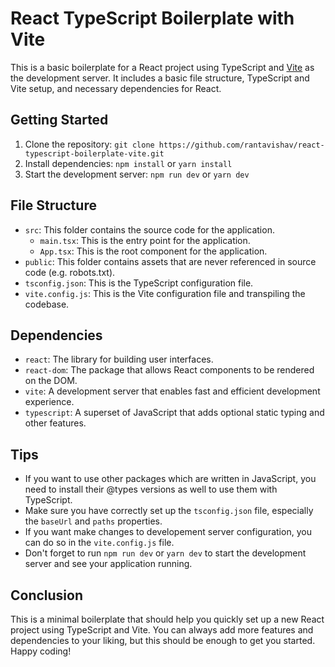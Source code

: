 # React TypeScript Boilerplate with Vite

This is a basic boilerplate for a React project using TypeScript and [Vite](https://github.com/vitejs/vite) as the development server. It includes a basic file structure, TypeScript and Vite setup, and necessary dependencies for React.

## Getting Started

1.  Clone the repository: `git clone https://github.com/rantavishav/react-typescript-boilerplate-vite.git`
2.  Install dependencies: `npm install` or `yarn install`
3.  Start the development server: `npm run dev` or `yarn dev`

## File Structure

- `src`: This folder contains the source code for the application.
  - `main.tsx`: This is the entry point for the application.
  - `App.tsx`: This is the root component for the application.
- `public`: This folder contains assets that are never referenced in source code (e.g. robots.txt).
- `tsconfig.json`: This is the TypeScript configuration file.
- `vite.config.js`: This is the Vite configuration file and transpiling the codebase.

## Dependencies

- `react`: The library for building user interfaces.
- `react-dom`: The package that allows React components to be rendered on the DOM.
- `vite`: A development server that enables fast and efficient development experience.
- `typescript`: A superset of JavaScript that adds optional static typing and other features.

## Tips

- If you want to use other packages which are written in JavaScript, you need to install their @types versions as well to use them with TypeScript.
- Make sure you have correctly set up the `tsconfig.json` file, especially the `baseUrl` and `paths` properties.
- If you want make changes to developement server configuration, you can do so in the `vite.config.js` file.
- Don't forget to run `npm run dev` or `yarn dev` to start the development server and see your application running.

## Conclusion

This is a minimal boilerplate that should help you quickly set up a new React project using TypeScript and Vite. You can always add more features and dependencies to your liking, but this should be enough to get you started. Happy coding!
